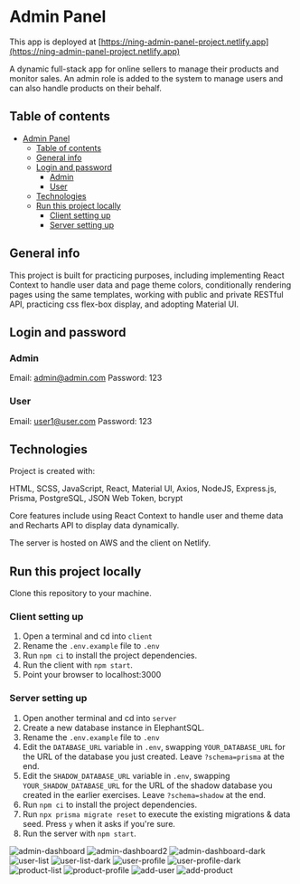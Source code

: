 # Admin Panel

This app is deployed at [https://ning-admin-panel-project.netlify.app](https://ning-admin-panel-project.netlify.app)

A dynamic full-stack app for online sellers to manage their products and monitor sales. An admin role is added to the system to manage users and can also handle products on their behalf.

## Table of contents

- [Admin Panel](#admin-panel)
  - [Table of contents](#table-of-contents)
  - [General info](#general-info)
  - [Login and password](#login-and-password)
    - [Admin](#admin)
    - [User](#user)
  - [Technologies](#technologies)
  - [Run this project locally](#run-this-project-locally)
    - [Client setting up](#client-setting-up)
    - [Server setting up](#server-setting-up)

## General info

This project is built for practicing purposes, including implementing React Context to handle user data and page theme colors, conditionally rendering pages using the same templates, working with public and private RESTful API, practicing css flex-box display, and adopting Material UI.

## Login and password

### Admin

Email: admin@admin.com
Password: 123

### User

Email: user1@user.com
Password: 123

## Technologies

Project is created with:

HTML, SCSS, JavaScript, React, Material UI, Axios, NodeJS, Express.js, Prisma, PostgreSQL, JSON Web Token, bcrypt

Core features include using React Context to handle user and theme data and Recharts API to display data dynamically.

The server is hosted on AWS and the client on Netlify.

## Run this project locally

Clone this repository to your machine.

### Client setting up

1. Open a terminal and cd into `client`
2. Rename the `.env.example` file to `.env`
3. Run `npm ci` to install the project dependencies.
4. Run the client with `npm start`.
5. Point your browser to localhost:3000

### Server setting up

1. Open another terminal and cd into `server`
2. Create a new database instance in ElephantSQL.
3. Rename the `.env.example` file to `.env`
4. Edit the `DATABASE_URL` variable in `.env`, swapping `YOUR_DATABASE_URL` for the URL of the database you just created. Leave `?schema=prisma` at the end.
5. Edit the `SHADOW_DATABASE_URL` variable in `.env`, swapping `YOUR_SHADOW_DATABASE_URL` for the URL of the shadow database you created in the earlier exercises. Leave `?schema=shadow` at the end.
6. Run `npm ci` to install the project dependencies.
7. Run `npx prisma migrate reset` to execute the existing migrations & data seed. Press `y` when it asks if you're sure.
8. Run the server with `npm start`.

![admin-dashboard](ReadmeImg/admin-dashboard.png)
![admin-dashboard2](ReadmeImg/admin-dashboard2.png)
![admin-dashboard-dark](ReadmeImg/dark-dashboard.png)
![user-list](ReadmeImg/user-list.png)
![user-list-dark](ReadmeImg/dark-list.png)
![user-profile](ReadmeImg/user-profile.png)
![user-profile-dark](ReadmeImg/dark-profile.png)
![product-list](ReadmeImg/product-list.png)
![product-profile](ReadmeImg/product-profile.png)
![add-user](ReadmeImg/add-user.png)
![add-product](ReadmeImg/add-product.png)
